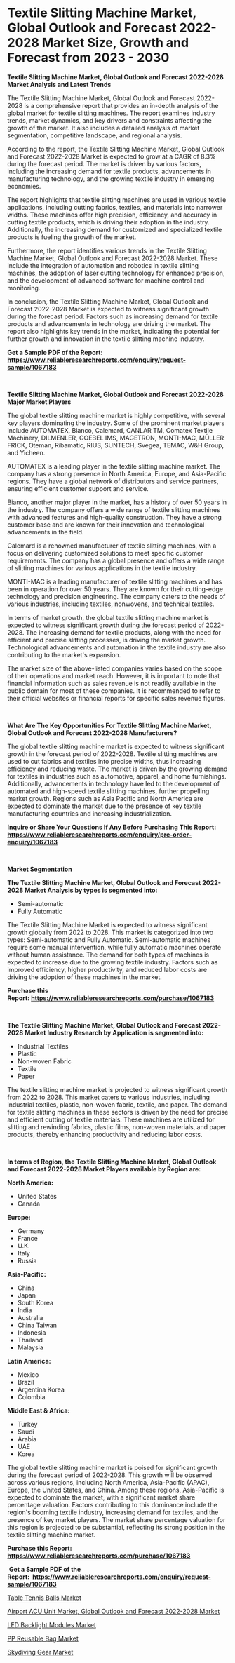 <p><h1>Textile Slitting Machine Market, Global Outlook and Forecast 2022-2028 Market Size, Growth and Forecast from 2023 - 2030</h1></p><p><strong>Textile Slitting Machine Market, Global Outlook and Forecast 2022-2028 Market Analysis and Latest Trends</strong></p>
<p><p>The Textile Slitting Machine Market, Global Outlook and Forecast 2022-2028 is a comprehensive report that provides an in-depth analysis of the global market for textile slitting machines. The report examines industry trends, market dynamics, and key drivers and constraints affecting the growth of the market. It also includes a detailed analysis of market segmentation, competitive landscape, and regional analysis.</p><p>According to the report, the Textile Slitting Machine Market, Global Outlook and Forecast 2022-2028 Market is expected to grow at a CAGR of 8.3% during the forecast period. The market is driven by various factors, including the increasing demand for textile products, advancements in manufacturing technology, and the growing textile industry in emerging economies.</p><p>The report highlights that textile slitting machines are used in various textile applications, including cutting fabrics, textiles, and materials into narrower widths. These machines offer high precision, efficiency, and accuracy in cutting textile products, which is driving their adoption in the industry. Additionally, the increasing demand for customized and specialized textile products is fueling the growth of the market.</p><p>Furthermore, the report identifies various trends in the Textile Slitting Machine Market, Global Outlook and Forecast 2022-2028 Market. These include the integration of automation and robotics in textile slitting machines, the adoption of laser cutting technology for enhanced precision, and the development of advanced software for machine control and monitoring.</p><p>In conclusion, the Textile Slitting Machine Market, Global Outlook and Forecast 2022-2028 Market is expected to witness significant growth during the forecast period. Factors such as increasing demand for textile products and advancements in technology are driving the market. The report also highlights key trends in the market, indicating the potential for further growth and innovation in the textile slitting machine industry.</p></p>
<p><strong>Get a Sample PDF of the Report:&nbsp; <a href="https://www.reliableresearchreports.com/enquiry/request-sample/1067183">https://www.reliableresearchreports.com/enquiry/request-sample/1067183</a></strong></p>
<p>&nbsp;</p>
<p><strong>Textile Slitting Machine Market, Global Outlook and Forecast 2022-2028 Major Market Players</strong></p>
<p><p>The global textile slitting machine market is highly competitive, with several key players dominating the industry. Some of the prominent market players include AUTOMATEX, Bianco, Calemard, CANLAR TM, Comatex Textile Machinery, DILMENLER, GOEBEL IMS, MAGETRON, MONTI-MAC, MÜLLER FRICK, Oteman, Ribamatic, RIUS, SUNTECH, Svegea, TEMAC, W&H Group, and Yicheen.</p><p>AUTOMATEX is a leading player in the textile slitting machine market. The company has a strong presence in North America, Europe, and Asia-Pacific regions. They have a global network of distributors and service partners, ensuring efficient customer support and service.</p><p>Bianco, another major player in the market, has a history of over 50 years in the industry. The company offers a wide range of textile slitting machines with advanced features and high-quality construction. They have a strong customer base and are known for their innovation and technological advancements in the field.</p><p>Calemard is a renowned manufacturer of textile slitting machines, with a focus on delivering customized solutions to meet specific customer requirements. The company has a global presence and offers a wide range of slitting machines for various applications in the textile industry.</p><p>MONTI-MAC is a leading manufacturer of textile slitting machines and has been in operation for over 50 years. They are known for their cutting-edge technology and precision engineering. The company caters to the needs of various industries, including textiles, nonwovens, and technical textiles.</p><p>In terms of market growth, the global textile slitting machine market is expected to witness significant growth during the forecast period of 2022-2028. The increasing demand for textile products, along with the need for efficient and precise slitting processes, is driving the market growth. Technological advancements and automation in the textile industry are also contributing to the market's expansion.</p><p>The market size of the above-listed companies varies based on the scope of their operations and market reach. However, it is important to note that financial information such as sales revenue is not readily available in the public domain for most of these companies. It is recommended to refer to their official websites or financial reports for specific sales revenue figures.</p></p>
<p>&nbsp;</p>
<p><strong>What Are The Key Opportunities For Textile Slitting Machine Market, Global Outlook and Forecast 2022-2028 Manufacturers?</strong></p>
<p><p>The global textile slitting machine market is expected to witness significant growth in the forecast period of 2022-2028. Textile slitting machines are used to cut fabrics and textiles into precise widths, thus increasing efficiency and reducing waste. The market is driven by the growing demand for textiles in industries such as automotive, apparel, and home furnishings. Additionally, advancements in technology have led to the development of automated and high-speed textile slitting machines, further propelling market growth. Regions such as Asia Pacific and North America are expected to dominate the market due to the presence of key textile manufacturing countries and increasing industrialization.</p></p>
<p><strong>Inquire or Share Your Questions If Any Before Purchasing This Report: <a href="https://www.reliableresearchreports.com/enquiry/pre-order-enquiry/1067183">https://www.reliableresearchreports.com/enquiry/pre-order-enquiry/1067183</a></strong></p>
<p>&nbsp;</p>
<p><strong>Market Segmentation</strong></p>
<p><strong>The Textile Slitting Machine Market, Global Outlook and Forecast 2022-2028 Market Analysis by types is segmented into:</strong></p>
<p><ul><li>Semi-automatic</li><li>Fully Automatic</li></ul></p>
<p><p>The Textile Slitting Machine Market is expected to witness significant growth globally from 2022 to 2028. This market is categorized into two types: Semi-automatic and Fully Automatic. Semi-automatic machines require some manual intervention, while fully automatic machines operate without human assistance. The demand for both types of machines is expected to increase due to the growing textile industry. Factors such as improved efficiency, higher productivity, and reduced labor costs are driving the adoption of these machines in the market.</p></p>
<p><strong>Purchase this Report:&nbsp;<a href="https://www.reliableresearchreports.com/purchase/1067183">https://www.reliableresearchreports.com/purchase/1067183</a></strong></p>
<p>&nbsp;</p>
<p><strong>The Textile Slitting Machine Market, Global Outlook and Forecast 2022-2028 Market Industry Research by Application is segmented into:</strong></p>
<p><ul><li>Industrial Textiles</li><li>Plastic</li><li>Non-woven Fabric</li><li>Textile</li><li>Paper</li></ul></p>
<p><p>The textile slitting machine market is projected to witness significant growth from 2022 to 2028. This market caters to various industries, including industrial textiles, plastic, non-woven fabric, textile, and paper. The demand for textile slitting machines in these sectors is driven by the need for precise and efficient cutting of textile materials. These machines are utilized for slitting and rewinding fabrics, plastic films, non-woven materials, and paper products, thereby enhancing productivity and reducing labor costs.</p></p>
<p>&nbsp;</p>
<p><strong>In terms of Region, the Textile Slitting Machine Market, Global Outlook and Forecast 2022-2028 Market Players available by Region are:</strong></p>
<p>
    <p> <strong> North America: </strong>
        <ul>
            <li>United States</li>
            <li>Canada</li>
        </ul>
        </p> 
    <p> <strong> Europe: </strong>
        <ul>
            <li>Germany</li>
            <li>France</li>
            <li>U.K.</li>
            <li>Italy</li>
            <li>Russia</li>
        </ul>
        </p> 
    <p> <strong> Asia-Pacific: </strong>
        <ul>
            <li>China</li>
            <li>Japan</li>
            <li>South Korea</li>
            <li>India</li>
            <li>Australia</li>
            <li>China Taiwan</li>
            <li>Indonesia</li>
            <li>Thailand</li>
            <li>Malaysia</li>
        </ul>
        </p> 
    <p> <strong> Latin America: </strong>
        <ul>
            <li>Mexico</li>
            <li>Brazil</li>
            <li>Argentina Korea</li>
            <li>Colombia</li>
        </ul>
        </p> 
    <p> <strong> Middle East & Africa: </strong>
        <ul>
            <li>Turkey</li>
            <li>Saudi</li>
            <li>Arabia</li>
            <li>UAE</li>
            <li>Korea</li>
        </ul>
    </p>
    </p>
<p><p>The global textile slitting machine market is poised for significant growth during the forecast period of 2022-2028. This growth will be observed across various regions, including North America, Asia-Pacific (APAC), Europe, the United States, and China. Among these regions, Asia-Pacific is expected to dominate the market, with a significant market share percentage valuation. Factors contributing to this dominance include the region's booming textile industry, increasing demand for textiles, and the presence of key market players. The market share percentage valuation for this region is projected to be substantial, reflecting its strong position in the textile slitting machine market.</p></p>
<p><strong>Purchase this Report: <a href="https://www.reliableresearchreports.com/purchase/1067183">https://www.reliableresearchreports.com/purchase/1067183</a></strong></p>
<p>&nbsp;<strong>Get a Sample PDF of the Report:&nbsp;&nbsp;<a href="https://www.reliableresearchreports.com/enquiry/request-sample/1067183">https://www.reliableresearchreports.com/enquiry/request-sample/1067183</a></strong></p>
<p><strong></strong></p>
<p><p><a href="https://medium.com/@stoneernser2023/table-tennis-balls-market-size-growth-forecast-2023-2030-d6016637f902">Table Tennis Balls Market</a></p><p><a href="https://github.com/JameTravis/Market-Research-Report-List-1/blob/main/airport-acu-unit-market-global-outlook-and-forecast-2022-2028-market.md">Airport ACU Unit Market, Global Outlook and Forecast 2022-2028 Market</a></p><p><a href="https://www.reportprime.com/led-backlight-modules-r5111">LED Backlight Modules Market</a></p><p><a href="https://medium.com/@rachaelward34/pp-reusable-bag-market-size-growth-forecast-2023-2030-301911bec874">PP Reusable Bag Market</a></p><p><a href="https://www.linkedin.com/pulse/skydiving-gear-market-size-growth-forecast-from-2023-2030-nydye/">Skydiving Gear Market</a></p></p>